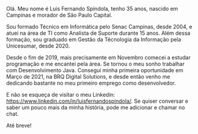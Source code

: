 Olá. Meu nome é Luis Fernando Spindola, tenho 35 anos, nascido em Campinas e morador de São Paulo Capital.

Sou formado Técnico em Informática pelo Senac Campinas, desde 2004, e atuei na área de TI como Analista de Suporte durante 15 anos. Além dessa formação, sou graduado em Gestão da Técnologia da Informação pela Unicesumar, desde 2020.

Desde o fim de 2019, mais precisamente em Novembro comecei a estudar programação e me encantei pela área. Se tornou o meu sonho trabalhar com Desenvolvimento Java. Consegui minha primeira oportunidade em Março de 2021, na BRQ Digital Solutions, e desde então venho me dedicando bastante no meu primeiro emprego como desenvolvedor.

E não se esqueça de visitar o meu Linkedin: https://www.linkedin.com/in/luisfernandospindola/. Se quiser conversar e saber um pouco mais da minha história, pode me adicionar e chamar no chat.

Até breve!



<!--
**luisfernandospindola/luisfernandospindola** is a ✨ _special_ ✨ repository because its `README.md` (this file) appears on your GitHub profile.

Here are some ideas to get you started:

- 🔭 I’m currently working on ...
- 🌱 I’m currently learning ...
- 👯 I’m looking to collaborate on ...
- 🤔 I’m looking for help with ...
- 💬 Ask me about ...
- 📫 How to reach me: ...
- 😄 Pronouns: ...
- ⚡ Fun fact: ...
-->
